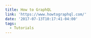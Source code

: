 ```yaml
---
title: How to GraphQL
link: 'https://www.howtographql.com/'
date: '2017-07-13T10:17:41-04:00'
tags:
  - Tutorials
---
```


